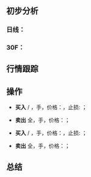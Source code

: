 # 
## 初步分析
### 日线：
  
### 30F：
  
## 行情跟踪
  
## 操作
  - **买入** / ，手，价格：，止损: ； 
  - **卖出** 全，手，价格：；

  - **买入** / ，手，价格：，止损: ； 
  - **卖出** 全，手，价格：；

## 总结